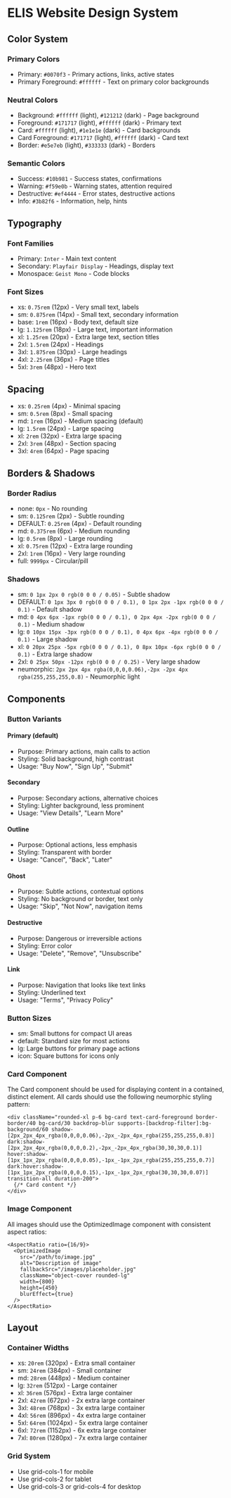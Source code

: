 # ELIS Website Design System

## Color System

### Primary Colors
- Primary: `#0070f3` - Primary actions, links, active states
- Primary Foreground: `#ffffff` - Text on primary color backgrounds

### Neutral Colors
- Background: `#ffffff` (light), `#121212` (dark) - Page background
- Foreground: `#171717` (light), `#ffffff` (dark) - Primary text
- Card: `#ffffff` (light), `#1e1e1e` (dark) - Card backgrounds
- Card Foreground: `#171717` (light), `#ffffff` (dark) - Card text
- Border: `#e5e7eb` (light), `#333333` (dark) - Borders

### Semantic Colors
- Success: `#10b981` - Success states, confirmations
- Warning: `#f59e0b` - Warning states, attention required
- Destructive: `#ef4444` - Error states, destructive actions
- Info: `#3b82f6` - Information, help, hints

## Typography

### Font Families
- Primary: `Inter` - Main text content
- Secondary: `Playfair Display` - Headings, display text
- Monospace: `Geist Mono` - Code blocks

### Font Sizes
- xs: `0.75rem` (12px) - Very small text, labels
- sm: `0.875rem` (14px) - Small text, secondary information
- base: `1rem` (16px) - Body text, default size
- lg: `1.125rem` (18px) - Large text, important information
- xl: `1.25rem` (20px) - Extra large text, section titles
- 2xl: `1.5rem` (24px) - Headings
- 3xl: `1.875rem` (30px) - Large headings
- 4xl: `2.25rem` (36px) - Page titles
- 5xl: `3rem` (48px) - Hero text

## Spacing

- xs: `0.25rem` (4px) - Minimal spacing
- sm: `0.5rem` (8px) - Small spacing
- md: `1rem` (16px) - Medium spacing (default)
- lg: `1.5rem` (24px) - Large spacing
- xl: `2rem` (32px) - Extra large spacing
- 2xl: `3rem` (48px) - Section spacing
- 3xl: `4rem` (64px) - Page spacing

## Borders & Shadows

### Border Radius
- none: `0px` - No rounding
- sm: `0.125rem` (2px) - Subtle rounding
- DEFAULT: `0.25rem` (4px) - Default rounding
- md: `0.375rem` (6px) - Medium rounding
- lg: `0.5rem` (8px) - Large rounding
- xl: `0.75rem` (12px) - Extra large rounding
- 2xl: `1rem` (16px) - Very large rounding
- full: `9999px` - Circular/pill

### Shadows
- sm: `0 1px 2px 0 rgb(0 0 0 / 0.05)` - Subtle shadow
- DEFAULT: `0 1px 3px 0 rgb(0 0 0 / 0.1), 0 1px 2px -1px rgb(0 0 0 / 0.1)` - Default shadow
- md: `0 4px 6px -1px rgb(0 0 0 / 0.1), 0 2px 4px -2px rgb(0 0 0 / 0.1)` - Medium shadow
- lg: `0 10px 15px -3px rgb(0 0 0 / 0.1), 0 4px 6px -4px rgb(0 0 0 / 0.1)` - Large shadow
- xl: `0 20px 25px -5px rgb(0 0 0 / 0.1), 0 8px 10px -6px rgb(0 0 0 / 0.1)` - Extra large shadow
- 2xl: `0 25px 50px -12px rgb(0 0 0 / 0.25)` - Very large shadow
- neumorphic: `2px 2px 4px rgba(0,0,0,0.06),-2px -2px 4px rgba(255,255,255,0.8)` - Neumorphic light

## Components

### Button Variants

#### Primary (default)
- Purpose: Primary actions, main calls to action
- Styling: Solid background, high contrast
- Usage: "Buy Now", "Sign Up", "Submit"

#### Secondary
- Purpose: Secondary actions, alternative choices
- Styling: Lighter background, less prominent
- Usage: "View Details", "Learn More"

#### Outline
- Purpose: Optional actions, less emphasis
- Styling: Transparent with border
- Usage: "Cancel", "Back", "Later"

#### Ghost
- Purpose: Subtle actions, contextual options
- Styling: No background or border, text only
- Usage: "Skip", "Not Now", navigation items

#### Destructive
- Purpose: Dangerous or irreversible actions
- Styling: Error color
- Usage: "Delete", "Remove", "Unsubscribe"

#### Link
- Purpose: Navigation that looks like text links
- Styling: Underlined text
- Usage: "Terms", "Privacy Policy"

### Button Sizes

- sm: Small buttons for compact UI areas
- default: Standard size for most actions
- lg: Large buttons for primary page actions
- icon: Square buttons for icons only

### Card Component

The Card component should be used for displaying content in a contained, distinct element. All cards should use the following neumorphic styling pattern:

```tsx
<div className="rounded-xl p-6 bg-card text-card-foreground border-border/40 bg-card/30 backdrop-blur supports-[backdrop-filter]:bg-background/60 shadow-[2px_2px_4px_rgba(0,0,0,0.06),-2px_-2px_4px_rgba(255,255,255,0.8)] dark:shadow-[2px_2px_4px_rgba(0,0,0,0.2),-2px_-2px_4px_rgba(30,30,30,0.1)] hover:shadow-[1px_1px_2px_rgba(0,0,0,0.05),-1px_-1px_2px_rgba(255,255,255,0.7)] dark:hover:shadow-[1px_1px_2px_rgba(0,0,0,0.15),-1px_-1px_2px_rgba(30,30,30,0.07)] transition-all duration-200">
  {/* Card content */}
</div>
```

### Image Component

All images should use the OptimizedImage component with consistent aspect ratios:

```tsx
<AspectRatio ratio={16/9}>
  <OptimizedImage
    src="/path/to/image.jpg"
    alt="Description of image"
    fallbackSrc="/images/placeholder.jpg"
    className="object-cover rounded-lg"
    width={800}
    height={450}
    blurEffect={true}
  />
</AspectRatio>
```

## Layout

### Container Widths
- xs: `20rem` (320px) - Extra small container
- sm: `24rem` (384px) - Small container
- md: `28rem` (448px) - Medium container
- lg: `32rem` (512px) - Large container
- xl: `36rem` (576px) - Extra large container
- 2xl: `42rem` (672px) - 2x extra large container
- 3xl: `48rem` (768px) - 3x extra large container
- 4xl: `56rem` (896px) - 4x extra large container
- 5xl: `64rem` (1024px) - 5x extra large container
- 6xl: `72rem` (1152px) - 6x extra large container
- 7xl: `80rem` (1280px) - 7x extra large container

### Grid System
- Use grid-cols-1 for mobile
- Use grid-cols-2 for tablet
- Use grid-cols-3 or grid-cols-4 for desktop 